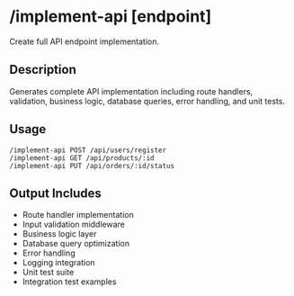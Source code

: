 # /implement-api [endpoint]

Create full API endpoint implementation.

## Description
Generates complete API implementation including route handlers, validation, business logic, database queries, error handling, and unit tests.

## Usage
```
/implement-api POST /api/users/register
/implement-api GET /api/products/:id
/implement-api PUT /api/orders/:id/status
```

## Output Includes
- Route handler implementation
- Input validation middleware
- Business logic layer
- Database query optimization
- Error handling
- Logging integration
- Unit test suite
- Integration test examples

